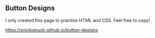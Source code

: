 ## Button Designs
I only created this page to practise HTML and CSS.
Feel free to copy!

https://snickisnuck.github.io/button-designs
